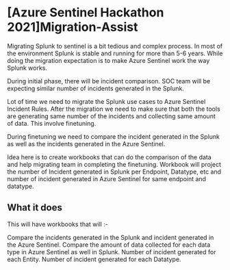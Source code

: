 # [Azure Sentinel Hackathon 2021]Migration-Assist

Migrating Splunk to sentinel is a bit tedious and complex process. In most of the environment Splunk is stable and running for more than 5-6 years. While doing the migration expectation is to make Azure Sentinel work the way Splunk works.

During initial phase, there will be incident comparison. SOC team will be expecting similar number of incidents generated in the Splunk.

Lot of time we need to migrate the Splunk use cases to Azure Sentinel Incident Rules. After the migration we need to make sure that both the tools are generating same number of the incidents and collecting same amount of data. This involve finetuning.

During finetuning we need to compare the incident generated in the Splunk as well as the incidents generated in the Azure Sentinel.

Idea here is to create workbooks that can do the comparison of the data and help migrating team in completing the finetuning. 
Workbook will project the number of Incident generated in Splunk per Endpoint, Datatype, etc and number of incident generated in Azure Sentinel for same endpoint and datatype.

What it does
----------------------

This will have workbooks that will :-

Compare the incidents generated in the Splunk and incident generated in the Azure Sentinel.
Compare the amount of data collected for each data type in Azure Sentinel as well in Splunk.
Number of incident generated for each Entity.
Number of incident generated for each Datatype.

